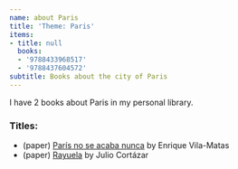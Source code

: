 ```yaml
---
name: about Paris
title: 'Theme: Paris'
items:
- title: null
  books:
  - '9788433968517'
  - '9788437604572'
subtitle: Books about the city of Paris
---
```

I have 2 books about Paris in my personal library.

### Titles:
- (paper) [París no se acaba nunca](/books/info/9788433968517) by Enrique Vila-Matas
- (paper) [Rayuela](/books/info/9788437604572) by Julio Cortázar
